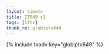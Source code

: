 ```yaml
--- 
layout: sieutv
title: IT649 s1
tags: [ITtv]
thumb_re: globiptv649
---
```

{% include tvadv key="globiptv649" %} 
